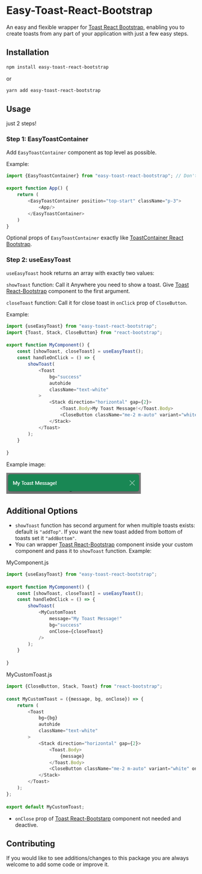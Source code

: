 
# Easy-Toast-React-Bootstrap

An easy and flexible wrapper for [Toast React Bootstrap](https://react-bootstrap.github.io/docs/components/toasts), enabling you to create toasts from any part of your application with just a few easy steps.


## Installation

```bash
npm install easy-toast-react-bootstrap
```
or
```bash
yarn add easy-toast-react-bootstrap
```

## Usage

just 2 steps!

### Step 1: EasyToastContainer

Add `EasyToastContainer` component as top level as possible.

Example:

```javascript
import {EasyToastContainer} from "easy-toast-react-bootstrap"; // Don't forget to import this

export function App() {
    return (
        <EasyToastContainer position="top-start" className="p-3">
            <App/>
        </EasyToastContainer>
    )
}
```
Optional props of `EasyToastContainer` exactly like [ToastContainer React Bootstrap](https://react-bootstrap.github.io/docs/components/toasts#toastcontainer).

### Step 2: useEasyToast

`useEasyToast` hook returns an array with exactly two values:

`showToast` function: Call it Anywhere you need to show a toast. Give [Toast React-Bootstrap](https://react-bootstrap.github.io/docs/components/toasts#toast) component to the first argument.

`closeToast` function: Call it for close toast in `onClick` prop of `CloseButton`.

Example:
```javascript
import {useEasyToast} from "easy-toast-react-bootstrap";
import {Toast, Stack, CloseButton} from "react-bootstrap";

export function MyComponent() {
    const [showToast, closeToast] = useEasyToast();
    const handleOnClick = () => {
        showToast(
            <Toast
                bg="success"
                autohide
                className="text-white"
            >
                <Stack direction="horizontal" gap={2}>
                    <Toast.Body>My Toast Message!</Toast.Body>
                    <CloseButton className="me-2 m-auto" variant="white" onClick={closeToast}/>
                </Stack>
            </Toast>
        );
    }
    
}
```
Example image:

![Easy Toast React Bootstrap](https://github.com/2mkabir/easy-toast-react-bootstrap/blob/master/easy-toast-react-bootstrap.png?raw=true)



## Additional Options

- `showToast` function has second argument for when multiple toasts exists: default is `"addTop"`. If you want the new toast added from bottom of toasts set it `"addBottom"`.
- You can wrapper [Toast React-Bootstrap](https://react-bootstrap.github.io/docs/components/toasts#toast) component inside your custom component and pass it to `showToast` function.
  Example:

MyComponent.js
```javascript
import {useEasyToast} from "easy-toast-react-bootstrap";

export function MyComponent() {
    const [showToast, closeToast] = useEasyToast();
    const handleOnClick = () => {
        showToast(
            <MyCustomToast
                message="My Toast Message!"
                bg="success"
                onClose={closeToast}
            />
        );
    }
    
}

```
MyCustomToast.js
```javascript
import {CloseButton, Stack, Toast} from "react-bootstrap";

const MyCustomToast = ({message, bg, onClose}) => {
    return (
        <Toast
            bg={bg}
            autohide
            className="text-white"
        >
            <Stack direction="horizontal" gap={2}>
                <Toast.Body>
                    {message}
                </Toast.Body>
                <CloseButton className="me-2 m-auto" variant="white" onClick={onClose}/>
            </Stack>
        </Toast>
    );
};

export default MyCustomToast;

```

- `onClose` prop of [Toast React-Bootstarp](https://react-bootstrap.github.io/docs/components/toasts#toast) component not needed and deactive.
## Contributing

If you would like to see additions/changes to this package you are always welcome to add some code or improve it.

